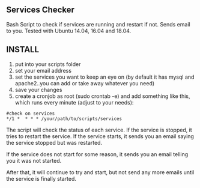 ## Services Checker

Bash Script to check if services are running and restart if not. Sends email to you.
Tested with Ubuntu 14.04, 16.04 and 18.04.

## INSTALL

1. put into your scripts folder
2. set your email address
3. set the services you want to keep an eye on (by default it has mysql and apache2..you can add or take away whatever you need)
3. save your changes
4. create a cronjob as root (sudo crontab -e)  and add something like this, which runs every minute (adjust to your needs):



```
#check on services
*/1 *  * * * /your/path/to/scripts/services

```

The script will check the status of each service. If the service is stopped, it tries to restart the service. If the service starts, it sends you an email saying the service stopped but was restarted.

If the service does not start for some reason, it sends you an email telling you it was not started.

After that, it will continue to try and start, but not send any more emails until the service is finally started.
